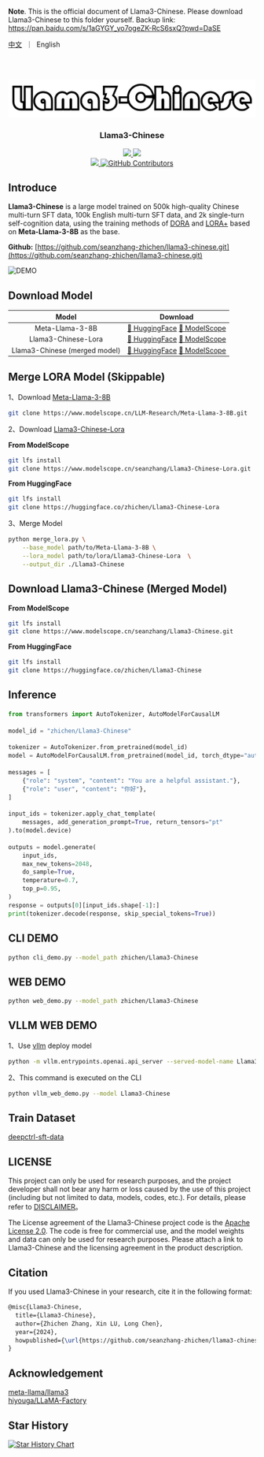 **Note**. This is the official document of Llama3-Chinese. Please download Llama3-Chinese to this folder yourself. Backup link: https://pan.baidu.com/s/1aGYGY_yo7ogeZK-RcS6sxQ?pwd=DaSE

<p align="left">
    <a href="README_CN.md">中文</a>&nbsp ｜ &nbspEnglish
</p>
<br><br>

<p align="center">
<a href='https://huggingface.co/spaces/zhichen'>
<img src='./images/logo.png'>
</a>
</p>

<div align="center">
  <p align="center">
    <h3> Llama3-Chinese </h3>

<p align="center">
      <a href='https://huggingface.co/zhichen'>
        <img src='https://img.shields.io/badge/%F0%9F%A4%97%20HuggingFace-Llama3%20Chinese-yellow'>
      </a>
      <a href='https://modelscope.cn/profile/seanzhang'>
        <img src='https://img.shields.io/badge/🤖 ModelScope-Llama3%20Chinese-blue'>
      </a>
      <br>
      <a href=href="https://github.com/seanzhang-zhichen/llama3-chinese/stargazers">
        <img src="https://img.shields.io/github/stars/seanzhang-zhichen/llama3-chinese?color=ccf">
      </a>
      <a href="https://github.com/seanzhang-zhichen/llama3-chinese/blob/main/LICENSE">
        <img alt="GitHub Contributors" src="https://img.shields.io/badge/license-Apache%202.0-blue.svg" />
      </a>
</p>
</div>

## Introduce

**Llama3-Chinese** is a large model trained on 500k high-quality Chinese multi-turn SFT data, 100k English multi-turn SFT data, and 2k single-turn self-cognition data, using the training methods of [DORA](https://arxiv.org/pdf/2402.09353.pdf) and [LORA+](https://arxiv.org/pdf/2402.12354.pdf) based on **Meta-Llama-3-8B** as the base.

**Github:** [https://github.com/seanzhang-zhichen/llama3-chinese.git](https://github.com/seanzhang-zhichen/llama3-chinese.git)

![DEMO](./images/web_demo.png)


## Download Model


| Model             | Download  |
|:-------------------:|:-----------:|
| Meta-Llama-3-8B        |[ 🤗 HuggingFace](https://huggingface.co/meta-llama/Meta-Llama-3-8B) [  🤖 ModelScope](https://modelscope.cn/models/LLM-Research/Meta-Llama-3-8B)|
| Llama3-Chinese-Lora           |[ 🤗 HuggingFace](https://huggingface.co/zhichen/Llama3-Chinese-Lora) [  🤖 ModelScope](https://modelscope.cn/models/seanzhang/Llama3-Chinese-Lora)|
| Llama3-Chinese (merged model)           |[ 🤗 HuggingFace](https://huggingface.co/zhichen/Llama3-Chinese) [  🤖 ModelScope](https://modelscope.cn/models/seanzhang/Llama3-Chinese)|


## Merge LORA Model (Skippable)

1、Download [Meta-Llama-3-8B](https://modelscope.cn/models/LLM-Research/Meta-Llama-3-8B)

```bash
git clone https://www.modelscope.cn/LLM-Research/Meta-Llama-3-8B.git
```

2、Download [Llama3-Chinese-Lora](https://www.modelscope.cn/models/seanzhang/Llama3-Chinese-Lora)

**From ModelScope**
```bash
git lfs install
git clone https://www.modelscope.cn/seanzhang/Llama3-Chinese-Lora.git

```

**From HuggingFace**
```bash
git lfs install
git clone https://huggingface.co/zhichen/Llama3-Chinese-Lora
```

3、Merge Model

```bash
python merge_lora.py \
    --base_model path/to/Meta-Llama-3-8B \
    --lora_model path/to/lora/Llama3-Chinese-Lora  \
    --output_dir ./Llama3-Chinese
```


## Download Llama3-Chinese (Merged Model)

**From ModelScope**
```bash
git lfs install
git clone https://www.modelscope.cn/seanzhang/Llama3-Chinese.git
```

**From HuggingFace**
```bash
git lfs install
git clone https://huggingface.co/zhichen/Llama3-Chinese
```

## Inference

```python
from transformers import AutoTokenizer, AutoModelForCausalLM

model_id = "zhichen/Llama3-Chinese"

tokenizer = AutoTokenizer.from_pretrained(model_id)
model = AutoModelForCausalLM.from_pretrained(model_id, torch_dtype="auto", device_map="auto")

messages = [
    {"role": "system", "content": "You are a helpful assistant."},
    {"role": "user", "content": "你好"},
]

input_ids = tokenizer.apply_chat_template(
    messages, add_generation_prompt=True, return_tensors="pt"
).to(model.device)

outputs = model.generate(
    input_ids,
    max_new_tokens=2048,
    do_sample=True,
    temperature=0.7,
    top_p=0.95,
)
response = outputs[0][input_ids.shape[-1]:]
print(tokenizer.decode(response, skip_special_tokens=True))
```

## CLI DEMO

```bash
python cli_demo.py --model_path zhichen/Llama3-Chinese
```

## WEB DEMO

```bash
python web_demo.py --model_path zhichen/Llama3-Chinese
```


## VLLM WEB DEMO

1、Use [vllm](https://github.com/vllm-project/vllm) deploy model

```bash
python -m vllm.entrypoints.openai.api_server --served-model-name Llama3-Chinese --model ./Llama3-Chinese(Replace it with your own merged model path)
```

2、This command is executed on the CLI

```bash
python vllm_web_demo.py --model Llama3-Chinese
```

## Train Dataset

[deepctrl-sft-data](https://modelscope.cn/datasets/deepctrl/deepctrl-sft-data)


## LICENSE

This project can only be used for research purposes, and the project developer shall not bear any harm or loss caused by the use of this project (including but not limited to data, models, codes, etc.). For details, please refer to [DISCLAIMER](https://github.com/seanzhang-zhichen/Llama3-Chinese/blob/main/DISCLAIMER)。

The License agreement of the Llama3-Chinese project code is the [Apache License 2.0](./LICENSE). The code is free for commercial use, and the model weights and data can only be used for research purposes. Please attach a link to Llama3-Chinese and the licensing agreement in the product description.


## Citation

If you used Llama3-Chinese in your research, cite it in the following format:


```latex
@misc{Llama3-Chinese,
  title={Llama3-Chinese},
  author={Zhichen Zhang, Xin LU, Long Chen},
  year={2024},
  howpublished={\url{https://github.com/seanzhang-zhichen/llama3-chinese}},
}
```

## Acknowledgement

[meta-llama/llama3](https://github.com/meta-llama/llama3)
<br>
[hiyouga/LLaMA-Factory](https://github.com/hiyouga/LLaMA-Factory)


## Star History

[![Star History Chart](https://api.star-history.com/svg?repos=seanzhang-zhichen/Llama3-Chinese&type=Date)](https://star-history.com/#seanzhang-zhichen/Llama3-Chinese&Date)
